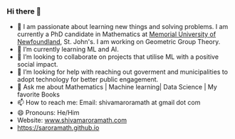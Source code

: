 ### Hi there 👋


- 🔭 I am passionate about learning new things and solving problems. I am currently a PhD candidate in Mathematics at [Memorial University of Newfoundland](https://www.mun.ca), St. John's. I am working on Geometric Group Theory. 
- 🌱 I’m currently learning ML and AI.
- 👯 I’m looking to collaborate on projects that utilise ML with a positive social impact.
- 🤔 I’m looking for help with reaching out goverment and municipalities to adopt technology for better public engagement.
- 💬 Ask me about Mathematics | Machine learning| Data Science | My favorite Books
- 📫 How to reach me: Email: shivamaroramath at gmail dot com
- 😄 Pronouns: He/Him
- Website: www.shivamaroramath.com
- https://saroramath.github.io


